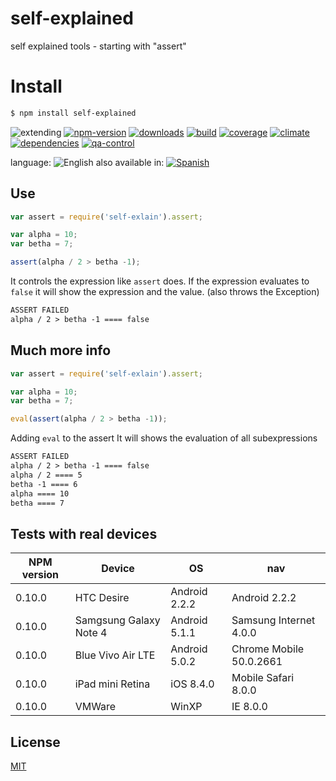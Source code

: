 # self-explained
self explained tools - starting with "assert"

# Install
```sh
$ npm install self-explained
```

![extending](https://img.shields.io/badge/stability-extending-orange.svg)
[![npm-version](https://img.shields.io/npm/v/self-explain.svg)](https://npmjs.org/package/self-explain)
[![downloads](https://img.shields.io/npm/dm/self-explain.svg)](https://npmjs.org/package/self-explain)
[![build](https://img.shields.io/travis/codenautas/self-explain/master.svg)](https://travis-ci.org/codenautas/self-explain)
[![coverage](https://img.shields.io/coveralls/codenautas/self-explain/master.svg)](https://coveralls.io/r/codenautas/self-explain)
[![climate](https://img.shields.io/codeclimate/github/codenautas/self-explain.svg)](https://codeclimate.com/github/codenautas/self-explain)
[![dependencies](https://img.shields.io/david/codenautas/self-explain.svg)](https://david-dm.org/codenautas/self-explain)
[![qa-control](http://codenautas.com/github/codenautas/self-explain.svg)](http://codenautas.com/github/codenautas/self-explain)



language: ![English](https://raw.githubusercontent.com/codenautas/multilang/master/img/lang-en.png)
also available in:
[![Spanish](https://raw.githubusercontent.com/codenautas/multilang/master/img/lang-es.png)](LEEME.md)

## Use
```js
var assert = require('self-exlain').assert;

var alpha = 10;
var betha = 7;

assert(alpha / 2 > betha -1);
```

It controls the expression like `assert` does.
If the expression evaluates to `false` it will show the expression and the value.
(also throws the Exception)

```txt
ASSERT FAILED
alpha / 2 > betha -1 ==== false
```

## Much more info
```js
var assert = require('self-exlain').assert;

var alpha = 10;
var betha = 7;

eval(assert(alpha / 2 > betha -1));
```

Adding `eval` to the assert It will shows the evaluation of all subexpressions

```txt
ASSERT FAILED
alpha / 2 > betha -1 ==== false
alpha / 2 ==== 5
betha -1 ==== 6
alpha ==== 10
betha ==== 7
```

## Tests with real devices

NPM version | Device                 | OS            | nav
------------|------------------------|---------------|---------------
0.10.0      | HTC Desire             | Android 2.2.2 | Android 2.2.2
0.10.0      | Samgsung Galaxy Note 4 | Android 5.1.1 | Samsung Internet 4.0.0
0.10.0      | Blue Vivo Air LTE      | Android 5.0.2 | Chrome Mobile 50.0.2661
0.10.0      | iPad mini Retina       | iOS 8.4.0     | Mobile Safari 8.0.0
0.10.0      | VMWare                 | WinXP         | IE 8.0.0

## License

[MIT](LICENSE)

